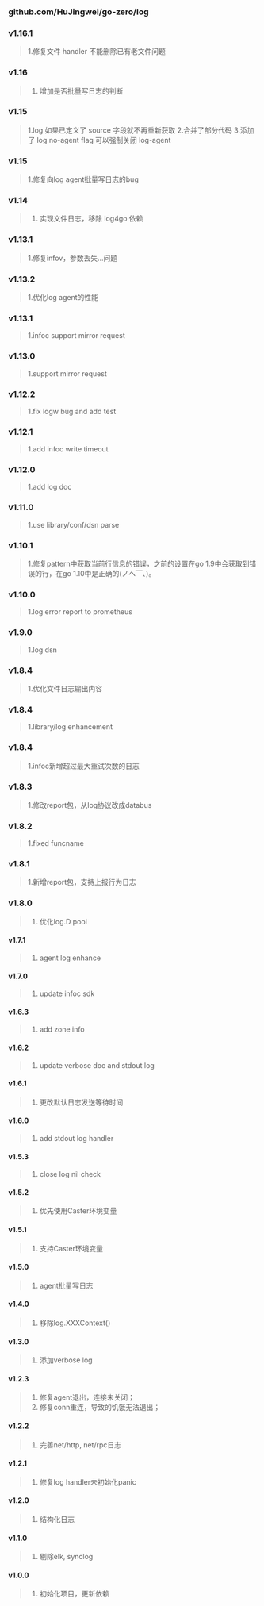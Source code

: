 ### github.com/HuJingwei/go-zero/log

### v1.16.1
> 1.修复文件 handler 不能删除已有老文件问题

### v1.16
> 1. 增加是否批量写日志的判断

### v1.15
> 1.log 如果已定义了 source 字段就不再重新获取
> 2.合并了部分代码
> 3.添加了 log.no-agent flag 可以强制关闭 log-agent

### v1.15
> 1.修复向log agent批量写日志的bug

### v1.14
> 1. 实现文件日志，移除 log4go 依赖

### v1.13.1
> 1.修复infov，参数丢失...问题

### v1.13.2
> 1.优化log agent的性能

### v1.13.1
> 1.infoc support mirror request

### v1.13.0
> 1.support mirror request

### v1.12.2
> 1.fix logw bug and add test

### v1.12.1
> 1.add infoc write timeout  

### v1.12.0
> 1.add log doc  

### v1.11.0
> 1.use library/conf/dsn parse  

### v1.10.1
> 1.修复pattern中获取当前行信息的错误，之前的设置在go 1.9中会获取到错误的行，在go 1.10中是正确的(ノへ￣、)。

### v1.10.0
> 1.log error report to prometheus  

### v1.9.0
> 1.log dsn

### v1.8.4
> 1.优化文件日志输出内容

### v1.8.4
> 1.library/log enhancement  

### v1.8.4
> 1.infoc新增超过最大重试次数的日志

### v1.8.3
> 1.修改report包，从log协议改成databus

### v1.8.2
> 1.fixed funcname  

### v1.8.1
> 1.新增report包，支持上报行为日志

### v1.8.0
> 1. 优化log.D pool

#### v1.7.1
> 1. agent log enhance   

#### v1.7.0
> 1. update infoc sdk    

#### v1.6.3
> 1. add zone info

#### v1.6.2
> 1. update verbose doc and stdout log

#### v1.6.1
> 1. 更改默认日志发送等待时间

#### v1.6.0
> 1. add stdout log handler

#### v1.5.3
> 1. close log nil check

#### v1.5.2
> 1. 优先使用Caster环境变量

#### v1.5.1
> 1. 支持Caster环境变量

#### v1.5.0
> 1. agent批量写日志

#### v1.4.0
> 1. 移除log.XXXContext()

#### v1.3.0
> 1. 添加verbose log

#### v1.2.3
> 1. 修复agent退出，连接未关闭；
> 2. 修复conn重连，导致的饥饿无法退出；

#### v1.2.2
> 1. 完善net/http, net/rpc日志 

#### v1.2.1
> 1. 修复log handler未初始化panic 

#### v1.2.0
> 1. 结构化日志 

#### v1.1.0
> 1. 剔除elk, synclog  

#### v1.0.0
> 1. 初始化项目，更新依赖
